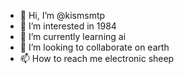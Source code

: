 - 👋 Hi, I’m @kismsmtp
- 👀 I’m interested in 1984
- 🌱 I’m currently learning ai
- 💞️ I’m looking to collaborate on earth
- 📫 How to reach me electronic sheep

<!---
kismsmtp/kismsmtp is a ✨ special ✨ repository because its `README.md` (this file) appears on your GitHub profile.
You can click the Preview link to take a look at your changes.
--->
